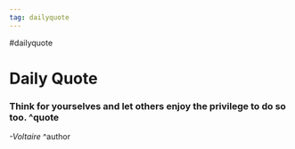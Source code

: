 ```yaml
---
tag: dailyquote
---
```


#dailyquote

# Daily Quote

### Think for yourselves and let others enjoy the privilege to do so too. ^quote
*-Voltaire* ^author

